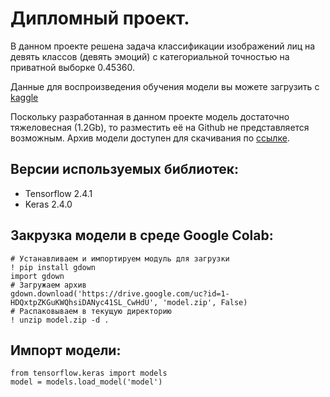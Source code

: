 # Дипломный проект.

В данном проекте решена задача классификации изображений лиц на девять классов (девять эмоций) с категориальной точностью на приватной выборке 0.45360. 

Данные для воспроизведения обучения модели вы можете загрузить с [kaggle](https://www.kaggle.com/c/skillbox-computer-vision-project/data)

Поскольку разработанная в данном проекте модель достаточно тяжеловесная (1.2Gb), то разместить её на Github не представляется возможным. Архив модели доступен для скачивания по [ссылке](https://drive.google.com/uc?id=1-HDQxtpZKGuKWQhsiDANyc41SL_CwHdU).

## Версии используемых библиотек:
 * Tensorflow 2.4.1
 * Keras 2.4.0

## Закрузка модели в среде Google Colab:
```
# Устанавливаем и импортируем модуль для загрузки
! pip install gdown
import gdown
# Загружаем архив
gdown.download('https://drive.google.com/uc?id=1-HDQxtpZKGuKWQhsiDANyc41SL_CwHdU', 'model.zip', False)
# Распаковываем в текущую директорию
! unzip model.zip -d .
```
## Импорт модели:
```
from tensorflow.keras import models
model = models.load_model('model')
```
